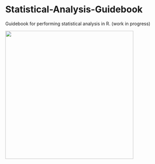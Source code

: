 # Statistical-Analysis-Guidebook
Guidebook for performing statistical analysis in R. (work in progress)

<img src="https://github.com/JasonDude16/Statistical-Analysis-Guidebook/blob/master/images/book_cover.jpg" width="400">
